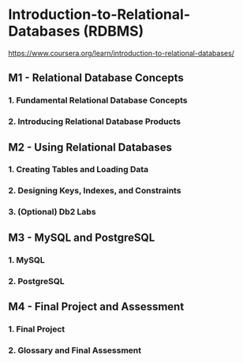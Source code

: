# Introduction-to-Relational-Databases (RDBMS)
https://www.coursera.org/learn/introduction-to-relational-databases/

## M1 - Relational Database Concepts

  ### 1. Fundamental Relational Database Concepts

  ### 2. Introducing Relational Database Products

## M2 - Using Relational Databases

  ### 1. Creating Tables and Loading Data

  ### 2. Designing Keys, Indexes, and Constraints

  ### 3. (Optional) Db2 Labs


## M3 - MySQL and PostgreSQL

  ### 1. MySQL


  ### 2. PostgreSQL

## M4 - Final Project and Assessment

  ### 1. Final Project



  ### 2. Glossary and Final Assessment
